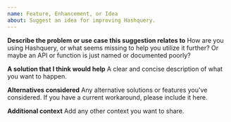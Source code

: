 ```yaml
---
name: Feature, Enhancement, or Idea
about: Suggest an idea for improving Hashquery.
---
```


**Describe the problem or use case this suggestion relates to**
How are you using Hashquery, or what seems missing to help you utilize it further?
Or maybe an API or function is just named or documented poorly?

**A solution that I think would help**
A clear and concise description of what you want to happen.

**Alternatives considered**
Any alternative solutions or features you've considered.
If you have a current workaround, please include it here.

**Additional context**
Add any other context you want to share.
